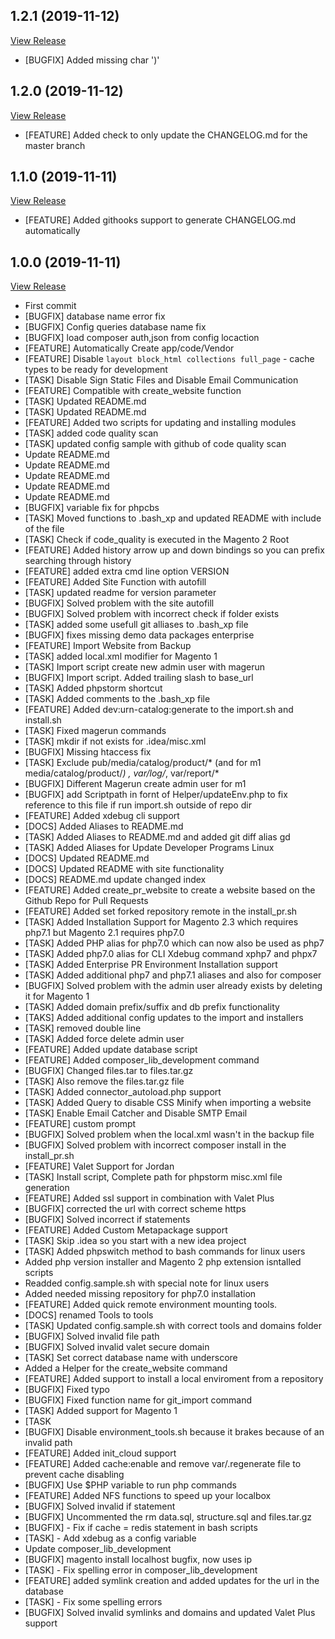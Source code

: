 ## 1.2.1 (2019-11-12)

[View Release](git@github.com:experius/Magento-2-Bash-Localhost-Installation-Script.git/commits/tag/1.2.1)

*  [BUGFIX] Added missing char ')'


## 1.2.0 (2019-11-12)

[View Release](git@github.com:experius/Magento-2-Bash-Localhost-Installation-Script.git/commits/tag/1.2.0)

*  [FEATURE] Added check to only update the CHANGELOG.md for the master branch


## 1.1.0 (2019-11-11)

[View Release](git@github.com:experius/Magento-2-Bash-Localhost-Installation-Script.git/commits/tag/1.1.0)

*  [FEATURE] Added githooks support to generate CHANGELOG.md automatically


## 1.0.0 (2019-11-11)

[View Release](git@github.com:experius/Magento-2-Bash-Localhost-Installation-Script.git/commits/tag/1.0.0)

*  First commit
*  [BUGFIX] database name error fix
*  [BUGFIX] Config queries database name fix
*  [BUGFIX] load composer auth,json from config locaction
*  [FEATURE] Automatically Create app/code/Vendor
*  [FEATURE] Disable `layout block_html collections full_page` - cache types to be ready for development
*  [TASK] Disable Sign Static Files and Disable Email Communication
*  [FEATURE] Compatible with create_website function
*  [TASK] Updated README.md
*  [TASK] Updated README.md
*  [FEATURE] Added two scripts for updating and installing modules
*  [TASK] added code quality scan
*  [TASK] updated config sample with github of code quality scan
*  Update README.md
*  Update README.md
*  Update README.md
*  Update README.md
*  Update README.md
*  [BUGFIX] variable fix for phpcbs
*  [TASK] Moved functions to .bash_xp and updated README with include of the file
*  [TASK] Check if code_quality is executed in the Magento 2 Root
*  [FEATURE] Added history arrow up and down bindings so you can prefix searching through history
*  [FEATURE] added extra cmd line option VERSION
*  [FEATURE] Added Site Function with autofill
*  [TASK] updated readme for version parameter
*  [BUGFIX] Solved problem with the site autofill
*  [BUGFIX] Solved problem with incorrect check if folder exists
*  [TASK] added some usefull git alliases to .bash_xp file
*  [BUGFIX] fixes missing demo data packages enterprise
*  [FEATURE] Import Website from Backup
*  [TASK] added local.xml modifier for Magento 1
*  [TASK] Import script create new admin user with magerun
*  [BUGFIX] Import script. Added trailing slash to base_url
*  [TASK] Added phpstorm shortcut
*  [TASK] Added comments to the .bash_xp file
*  [FEATURE] Added dev:urn-catalog:generate to the import.sh and install.sh
*  [TASK] Fixed magerun commands
*  [TASK] mkdir if not exists for .idea/misc.xml
*  [BUGFIX] Missing htaccess fix
*  [TASK] Exclude pub/media/catalog/product/* (and for m1 media/catalog/product/*) , var/log/*, var/report/*
*  [BUGFIX] Different Magerun create admin user for m1
*  [BUGFIX] add Scriptpath in fornt of Helper/updateEnv.php to fix reference to this file if run import.sh outside of repo dir
*  [FEATURE] Added xdebug cli support
*  [DOCS] Added Aliases to README.md
*  [TASK] Added Aliases to README.md and added git diff alias gd
*  [TASK] Added Aliases for Update Developer Programs Linux
*  [DOCS] Updated README.md
*  [DOCS] Updated README with site functionality
*  [DOCS] README.md update changed index
*  [FEATURE] Added create_pr_website to create a website based on the Github Repo for Pull Requests
*  [FEATURE] Added set forked repository remote in the install_pr.sh
*  [TASK] Added Installation Support for Magento 2.3 which requires php7.1 but Magento 2.1 requires php7.0
*  [TASK] Added PHP alias for php7.0 which can now also be used as php7
*  [TASK] Added php7.0 alias for CLI Xdebug command xphp7 and phpx7
*  [TASK] Added Enterprise PR Environment Installation support
*  [TASK] Added additional php7 and php7.1 aliases and also for composer
*  [BUGFIX] Solved problem with the admin user already exists by deleting it for Magento 1
*  [TASK] Added domain prefix/suffix and db prefix functionality
*  [TAKS] Added additional config updates to the import and installers
*  [TASK] removed double line
*  [TASK] Added force delete admin user
*  [FEATURE] Added update database script
*  [FEATURE] Added composer_lib_development command
*  [BUGFIX] Changed files.tar to files.tar.gz
*  [TASK] Also remove the files.tar.gz file
*  [TASK] Added connector_autoload.php support
*  [TASK] Added Query to disable CSS Minify when importing a website
*  [TASK] Enable Email Catcher and Disable SMTP Email
*  [FEATURE] custom prompt
*  [BUGFIX] Solved problem when the local.xml wasn't in the backup file
*  [BUGFIX] Solved problem with incorrect composer install in the install_pr.sh
*  [FEATURE] Valet Support for Jordan
*  [TASK] Install script, Complete path for phpstorm misc.xml file generation
*  [FEATURE] Added ssl support in combination with Valet Plus
*  [BUGFIX] corrected the url with correct scheme https
*  [BUGFIX] Solved incorrect if statements
*  [FEATURE] Added Custom Metapackage support
*  [TASK] Skip .idea so you start with a new idea project
*  [TASK] Added phpswitch method to bash commands for linux users
*  Added php version installer and Magento 2 php extension isntalled scripts
*  Readded config.sample.sh with special note for linux users
*  Added needed missing repository for php7.0 installation
*  [FEATURE] Added quick remote environment mounting tools.
*  [DOCS] renamed Tools to tools
*  [TASK] Updated config.sample.sh with correct tools and domains folder
*  [BUGFIX] Solved invalid file path
*  [BUGFIX] Solved invalid valet secure domain
*  [TASK] Set correct database name with underscore
*  Added a Helper for the create_website command
*  [FEATURE] Added support to install a local enviroment from a repository
*  [BUGFIX] Fixed typo
*  [BUGFIX] Fixed function name for git_import command
*  [TASK] Added support for Magento 1
*  [TASK
*  [BUGFIX] Disable environment_tools.sh because it brakes because of an invalid path
*  [FEATURE] Added init_cloud support
*  [FEATURE] Added cache:enable and remove var/.regenerate file to prevent cache disabling
*  [BUGFIX] Use $PHP variable to run php commands
*  [FEATURE] Added NFS functions to speed up your localbox
*  [BUGFIX] Solved invalid if statement
*  [BUGFIX] Uncommented the rm data.sql, structure.sql and files.tar.gz
*  [BUGFIX] - Fix if cache = redis statement in bash scripts
*  [TASK] - Add xdebug as a config variable
*  Update composer_lib_development
*  [BUGFIX] magento install localhost bugfix, now uses ip
*  [TASK] - Fix spelling error in composer_lib_development
*  [FEATURE] added symlink creation and added updates for the url in the database
*  [TASK] - Fix some spelling errors
*  [BUGFIX] Solved invalid symlinks and domains and updated Valet Plus support


